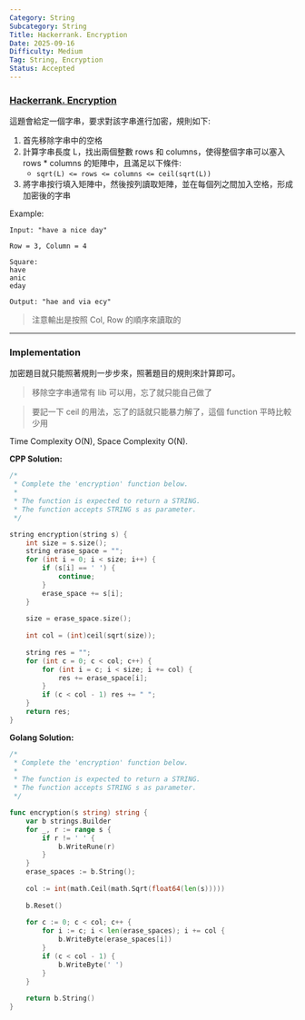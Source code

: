 ```yaml
---
Category: String
Subcategory: String
Title: Hackerrank. Encryption
Date: 2025-09-16
Difficulty: Medium
Tag: String, Encryption
Status: Accepted
---
```


### [Hackerrank. Encryption]

[Hackerrank. Encryption]: https://www.hackerrank.com/challenges/encryption/problem

這題會給定一個字串，要求對該字串進行加密，規則如下:

1. 首先移除字串中的空格
2. 計算字串長度 L，找出兩個整數 rows 和 columns，使得整個字串可以塞入 rows * columns 的矩陣中，且滿足以下條件:
   - `sqrt(L) <= rows <= columns <= ceil(sqrt(L))`
3. 將字串按行填入矩陣中，然後按列讀取矩陣，並在每個列之間加入空格，形成加密後的字串

Example:

```
Input: "have a nice day"

Row = 3, Column = 4

Square:
have
anic
eday

Output: "hae and via ecy"
```

> 注意輸出是按照 Col, Row 的順序來讀取的

--- 

### Implementation

加密題目就只能照著規則一步步來，照著題目的規則來計算即可。

> 移除空字串通常有 lib 可以用，忘了就只能自己做了

> 要記一下 ceil 的用法，忘了的話就只能暴力解了，這個 function 平時比較少用

Time Complexity O(N), Space Complexity O(N).

**CPP Solution:**
```cpp
/*
 * Complete the 'encryption' function below.
 *
 * The function is expected to return a STRING.
 * The function accepts STRING s as parameter.
 */

string encryption(string s) {
    int size = s.size();
    string erase_space = "";
    for (int i = 0; i < size; i++) {
        if (s[i] == ' ') {
            continue;
        }
        erase_space += s[i];
    }
    
    size = erase_space.size();
    
    int col = (int)ceil(sqrt(size));
    
    string res = "";
    for (int c = 0; c < col; c++) {
        for (int i = c; i < size; i += col) {
            res += erase_space[i];
        }
        if (c < col - 1) res += " ";
    }
    return res;
}
```

**Golang Solution:**
```go
/*
 * Complete the 'encryption' function below.
 *
 * The function is expected to return a STRING.
 * The function accepts STRING s as parameter.
 */

func encryption(s string) string {
    var b strings.Builder
    for _, r := range s {
        if r != ' ' {
            b.WriteRune(r)
        }
    }
    erase_spaces := b.String();
    
    col := int(math.Ceil(math.Sqrt(float64(len(s)))))
    
    b.Reset()
    
    for c := 0; c < col; c++ {
        for i := c; i < len(erase_spaces); i += col {
            b.WriteByte(erase_spaces[i])
        }
        if (c < col - 1) {
            b.WriteByte(' ')
        }
    }
    
    return b.String()
}
```